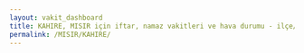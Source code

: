```yaml
---
layout: vakit_dashboard
title: KAHIRE, MISIR için iftar, namaz vakitleri ve hava durumu - ilçe/eyalet seç
permalink: /MISIR/KAHIRE/
---
```


<script type="text/javascript">
  var GLOBAL_COUNTRY = 'MISIR';
  var GLOBAL_CITY = 'KAHIRE';
  var GLOBAL_STATE = '';
  var lat = 72;
  var lon = 21;
</script>
